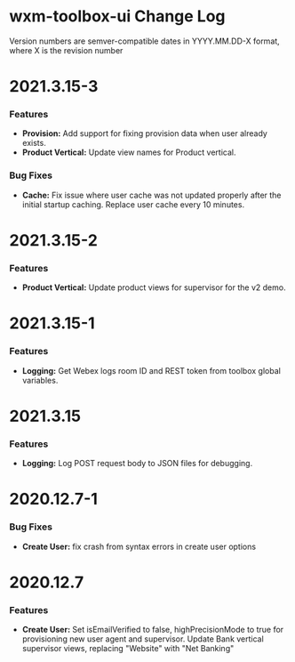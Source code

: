 # wxm-toolbox-ui Change Log

Version numbers are semver-compatible dates in YYYY.MM.DD-X format,
where X is the revision number


# 2021.3.15-3

### Features
* **Provision:** Add support for fixing provision data when user already exists.
* **Product Vertical:** Update view names for Product vertical.

### Bug Fixes
* **Cache:** Fix issue where user cache was not updated properly after the
initial startup caching. Replace user cache every 10 minutes.


# 2021.3.15-2

### Features
* **Product Vertical:** Update product views for supervisor for the v2 demo.


# 2021.3.15-1

### Features
* **Logging:** Get Webex logs room ID and REST token from toolbox global
variables.


# 2021.3.15

### Features
* **Logging:** Log POST request body to JSON files for debugging.


# 2020.12.7-1

### Bug Fixes
* **Create User:** fix crash from syntax errors in create user options


# 2020.12.7

### Features
* **Create User:** Set isEmailVerified to false, highPrecisionMode to true 
for provisioning new user agent and supervisor. Update Bank vertical supervisor
views, replacing "Website" with "Net Banking"
